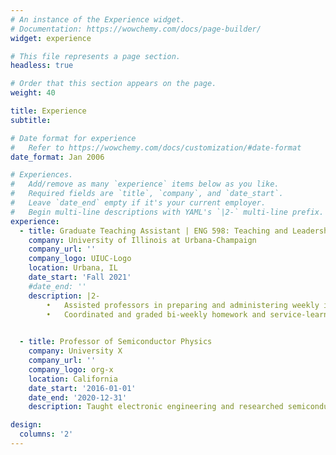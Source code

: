 ```yaml
---
# An instance of the Experience widget.
# Documentation: https://wowchemy.com/docs/page-builder/
widget: experience

# This file represents a page section.
headless: true

# Order that this section appears on the page.
weight: 40

title: Experience
subtitle:

# Date format for experience
#   Refer to https://wowchemy.com/docs/customization/#date-format
date_format: Jan 2006

# Experiences.
#   Add/remove as many `experience` items below as you like.
#   Required fields are `title`, `company`, and `date_start`.
#   Leave `date_end` empty if it's your current employer.
#   Begin multi-line descriptions with YAML's `|2-` multi-line prefix.
experience:
  - title: Graduate Teaching Assistant | ENG 598: Teaching and Leadership | In-person 
    company: University of Illinois at Urbana-Champaign
    company_url: ''
    company_logo: UIUC-Logo
    location: Urbana, IL
    date_start: 'Fall 2021'
    #date_end: ''
    description: |2-
        •	Assisted professors in preparing and administering weekly in-person seminars to train ~200 teaching assistants (TAs) in the College of Engineering
        •	Coordinated and graded bi-weekly homework and service-learning term projects 

        
  - title: Professor of Semiconductor Physics
    company: University X
    company_url: ''
    company_logo: org-x
    location: California
    date_start: '2016-01-01'
    date_end: '2020-12-31'
    description: Taught electronic engineering and researched semiconductor physics.

design:
  columns: '2'
---
```

